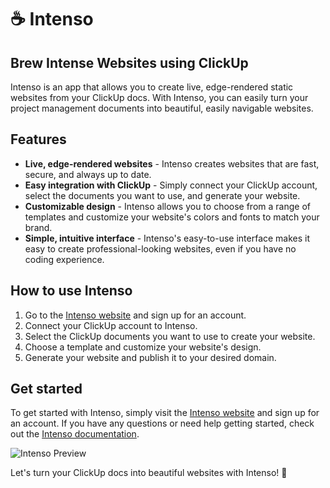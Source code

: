 # ☕️ Intenso
## Brew Intense Websites using ClickUp


Intenso is an app that allows you to create live, edge-rendered static websites from your ClickUp docs. With Intenso, you can easily turn your project management documents into beautiful, easily navigable websites.


## Features

- **Live, edge-rendered websites** - Intenso creates websites that are fast, secure, and always up to date.
- **Easy integration with ClickUp** - Simply connect your ClickUp account, select the documents you want to use, and generate your website.
- **Customizable design** - Intenso allows you to choose from a range of templates and customize your website's colors and fonts to match your brand.
- **Simple, intuitive interface** - Intenso's easy-to-use interface makes it easy to create professional-looking websites, even if you have no coding experience.

## How to use Intenso

1. Go to the [Intenso website](https://intenso.app/) and sign up for an account.
2. Connect your ClickUp account to Intenso.
3. Select the ClickUp documents you want to use to create your website.
4. Choose a template and customize your website's design.
5. Generate your website and publish it to your desired domain.

## Get started

To get started with Intenso, simply visit the [Intenso website](https://intenso.app/) and sign up for an account. If you have any questions or need help getting started, check out the [Intenso documentation](https://intenso.app/docs).

![Intenso Preview](https://intenso.app/asset/MTEwZDBkMDkwYTQzNTY1NjBkNGQ0ZjQ4NDk0ZTQwNGU1NzA5NTcxYTE1MTAxYTEyMGMwOTU0MTgwZDBkMTgxYTExMTQxYzE3MGQwYTU3MWExNjE0NTYwZDRkNGY0ODQ5NGU0MDRlNTY0YTRmNGExYTRlMWQ0MDQ4NTQ0ZDFmNGIxZjU0NGQxYzQwNGI1NDFiNGUxYjFmNTQxYjQ5NDk0OTRiMWE0MTRhNGUxYzRiNDA1NjFjMDMxZTEwMWY1NDQ4NTQ0ZTRlMWQ0YzRiMWIxZDE4NDE0ZjU3MWUxMDFm)

Let's turn your ClickUp docs into beautiful websites with Intenso! :rocket:
